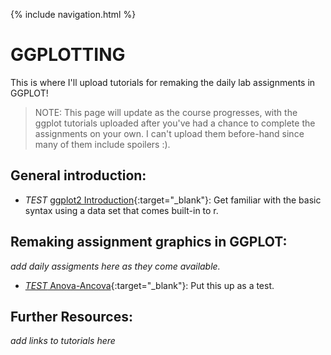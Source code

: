 {% include navigation.html %}


# GGPLOTTING

This is where I'll upload tutorials for remaking the daily lab assignments in GGPLOT!

>NOTE: This page will update as the course progresses, with the ggplot tutorials uploaded after you've had a chance to complete the assignments on your own. I can't upload them before-hand since many of them include spoilers :).

## General introduction: 

- *TEST* [ggplot2 Introduction](ggplot2.html){:target="_blank"}: Get familiar with the basic syntax using a data set that comes built-in to r.

## Remaking assignment graphics in GGPLOT:

*add daily assigments here as they come available.*

- [*TEST* Anova-Ancova](anova_ancova_tutorial.html){:target="_blank"}: Put this up as a test. 

## Further Resources:

*add links to tutorials here*